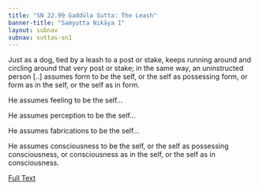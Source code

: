 ```yaml
---
title: "SN 22.99 Gaddūla Sutta: The Leash"
banner-title: "Saṁyutta Nikāya I" 
layout: subnav 
subnav: suttas-sn1
---
```


Just as a dog, tied by a leash to a post or stake, keeps running around and circling around that very post or stake; in the same way, an uninstructed person [..] assumes form to be the self, or the self as possessing form, or form as in the self, or the self as in form.

He assumes feeling to be the self...  

He assumes perception to be the self...  

He assumes fabrications to be the self...  

He assumes consciousness to be the self, or the self as possessing consciousness, or consciousness as in the self, or the self as in consciousness.


[Full Text](https://www.dhammatalks.org/suttas/SN/SN22_99.html)
